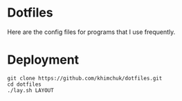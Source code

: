 # Dotfiles
Here are the config files for programs that I use frequently.
# Deployment
```
git clone https://github.com/khimchuk/dotfiles.git
cd dotfiles
./lay.sh LAYOUT
```
